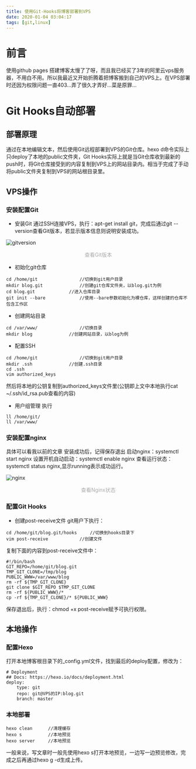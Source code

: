 ```yaml
---
title: 使用Git-Hooks将博客部署到VPS
date: 2020-01-04 03:04:17
tags: [git,linux]
---
```

# 前言
使用github pages 搭建博客太慢了了呀，而且我已经买了3年的阿里云vps服务器，不用白不用。所以我最近又开始折腾着把博客搬到自己的VPS上。在VPS部署时还因为权限问题一直403...弄了很久才弄好...菜是原罪...

# Git Hooks自动部署

## 部署原理
通过在本地编辑文本，然后使用Git远程部署到VPS的Git仓库。hexo d命令实际上只deploy了本地的public文件夹，Git Hooks实际上就是当Git仓库收到最新的push时，将Git仓库接受到的内容复制到VPS上的网站目录内。相当于完成了手动将public文件夹复制到VPS的网站根目录里。

## VPS操作
### 安装配置Git
- 安装Git
通过SSH连接VPS，执行：apt-get install git，完成后通过git --version查看Git版本，若显示版本信息则说明安装成功。

![gitversion](http://pic.davontt.com/picGo/git-version.png)
<center style="color:#AAAAAA">查看Git版本</center>

- 初始化git仓库
```
cd /home/git                //切换到git用户目录
mkdir blog.git              //创建git仓库文件夹，以blog.git为例
cd blog.git             //进入仓库目录
git init --bare             //使用--bare参数初始化为裸仓库，这样创建的仓库不包含工作区
```
- 创建网站目录

```
cd /var/www/                //切换目录
mkdir blog              //创建网站目录，以blog为例
```

- 配置SSH

```
cd /home/git                //切换到git用户目录
mkdir .ssh              //创建.ssh目录
cd .ssh
vim authorized_keys
```
然后将本地的公钥复制到authorized_keys文件里(公钥即上文中本地执行cat ~/.ssh/id_rsa.pub查看的内容)

- 用户组管理
执行
```
ll /home/git/
ll /var/www/
```
### 安装配置nginx

具体可以看我以前的文章
安装成功后，记得保存退出
启动nginx：systemctl start nginx
设置开机自动启动：systemctl enable nginx
查看运行状态：systemctl status nginx,显示running表示成功运行。

![nginx](http://pic.davontt.com/picGo/git-nginx.png)
<center style="color:#AAAAAA">查看Nginx状态</center>

### 配置Git Hooks
- 创建post-receive文件
git用户下执行：
```
cd /home/git/blog.git/hooks     //切换到hooks目录下
vim post-receive            //创建文件
```
复制下面的内容到post-receive文件中：
```
#!/bin/bash
GIT_REPO=/home/git/blog.git
TMP_GIT_CLONE=/tmp/blog
PUBLIC_WWW=/var/www/blog
rm -rf ${TMP_GIT_CLONE}
git clone $GIT_REPO $TMP_GIT_CLONE
rm -rf ${PUBLIC_WWW}/*
cp -rf ${TMP_GIT_CLONE}/* ${PUBLIC_WWW}
```

保存退出后，执行：chmod +x post-receive赋予可执行权限。


## 本地操作
### 配置Hexo
打开本地博客根目录下的_config.yml文件，找到最后的deploy配置，修改为：
```
# Deployment
## Docs: https://hexo.io/docs/deployment.html
deploy:
    type: git
    repo: git@VPS的IP:blog.git
    branch: master
```
### 本地部署

```
hexo clean      //清理缓存
hexo s          //本地预览
hexo server     //本地预览
```

一般来说，写文章时一般先使用hexo s打开本地预览，一边写一边预览修改，完成之后再通过hexo g -d生成上传。
